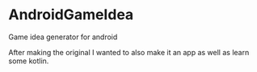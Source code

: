 # AndroidGameIdea
Game idea generator for android

After making the original I wanted to also make it an app as well as learn some kotlin.
